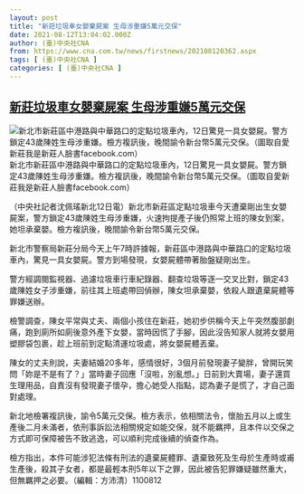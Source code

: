 ```yaml
---
layout: post
title: "新莊垃圾車女嬰棄屍案 生母涉重嫌5萬元交保"
date: 2021-08-12T13:04:02.000Z
author: (臺)中央社CNA
from: https://www.cna.com.tw/news/firstnews/202108120362.aspx
tags: [ (臺)中央社CNA ]
categories: [ (臺)中央社CNA ]
---
```

<!--1628773442000-->
[新莊垃圾車女嬰棄屍案 生母涉重嫌5萬元交保](https://www.cna.com.tw/news/firstnews/202108120362.aspx)
------

<div>
<div class="fullPic"><div class="floatImg center"><div class="BGimgWrap" style="--aspect-ratio:720/960;"><picture><source media="(max-width: 414px)" srcset="https://imgcdn.cna.com.tw/www/WebPhotos/800/20210812/720x960_14818396050.jpg"><source media="(min-width: 413px)" srcset="https://imgcdn.cna.com.tw/www/WebPhotos/1024/20210812/720x960_14818396050.jpg"><img src="https://images.weserv.nl/?url=imgcdn.cna.com.tw/www/WebPhotos/800/20210812/720x960_14818396050.jpg" alt="新北市新莊區中港路與中華路口的定點垃圾車內，12日驚見一具女嬰屍。警方鎖定43歲陳姓生母涉重嫌。檢方複訊後，晚間諭令新台幣5萬元交保。（圖取自愛新莊我是新莊人臉書facebook.com）" srcset="https://imgcdn.cna.com.tw/www/WebPhotos/800/20210812/720x960_14818396050.jpg 414w, https://imgcdn.cna.com.tw/www/WebPhotos/1024/20210812/720x960_14818396050.jpg 1024w"></picture></div><div class="picinfo">新北市新莊區中港路與中華路口的定點垃圾車內，12日驚見一具女嬰屍。警方鎖定43歲陳姓生母涉重嫌。檢方複訊後，晚間諭令新台幣5萬元交保。（圖取自愛新莊我是新莊人臉書facebook.com）</div></div></div><div></div><div class="paragraph"><p>（中央社記者沈佩瑤新北12日電）新北市新莊區定點垃圾車今天遭棄剛出生女嬰屍案，警方鎖定43歲陳姓生母涉重嫌，火速拘提產子後仍照常上班的陳女到案，她坦承棄嬰。檢方複訊後，晚間諭令新台幣5萬元交保。</p><p>新北市警察局新莊分局今天上午7時許據報，新莊區中港路與中華路口的定點垃圾車內，驚見一具女嬰屍。警方到場發現，女嬰屍體帶著胎盤疑剛出生。</p><p>警方經調閱監視器、過濾垃圾車行車紀錄器、翻查垃圾等逐一交叉比對，鎖定43歲陳姓女子涉重嫌，前往其上班處帶回偵辦，陳女坦承棄嬰，依殺人跟遺棄屍體等罪嫌送辦。</p><p>檢警調查，陳女平常與丈夫、兩個小孩住在新莊，她初步供稱今天上午突然腹部劇痛，跑到廁所如廁後意外產下女嬰，當時因慌了手腳，因此沒告知家人就將女嬰用塑膠袋包裹，趁上班前到定點清運垃圾處，將女嬰屍體丟棄。</p><p>陳女的丈夫則說，夫妻結婚20多年，感情很好，3個月前發現妻子變胖，曾開玩笑問「妳是不是有了？」當時妻子回應「沒啦，別亂想。」日前到大賣場，妻子還買生理用品，自責沒有發現妻子懷孕，擔心她受人指點，認為妻子是慌了，才自己面對處理。</p><p>新北地檢署複訊後，諭令5萬元交保。檢方表示，依相關法令，懷胎五月以上或生產後二月未滿者，依刑事訴訟法相關規定如能交保，就不能羈押，且本件以交保之方式即可保障被告不致逃逸，可以順利完成後續的偵查作為。</p><p>檢方指出，本件可能涉犯法條有刑法的遺棄屍體罪、遺棄致死及生母於生產時或甫生產後，殺其子女者，都是最輕本刑5年以下之罪，因此被告犯罪嫌疑雖然重大，但無羈押之必要。（編輯：方沛清）1100812</p></div>
</div>
